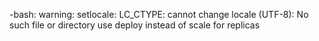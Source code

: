 -bash: warning: setlocale: LC_CTYPE: cannot change locale (UTF-8): No such file or directory
use deploy instead of scale for replicas
